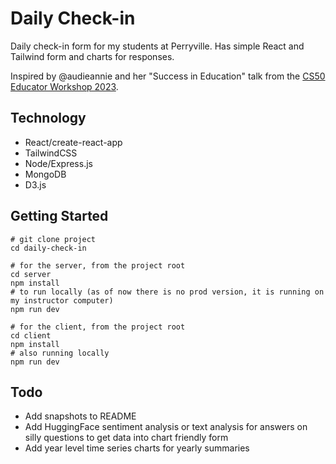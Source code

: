 # Daily Check-in

Daily check-in form for my students at Perryville. Has simple React and Tailwind form and charts for responses.

Inspired by @audieannie and her "Success in Education" talk from the [CS50 Educator Workshop 2023](https://www.youtube.com/watch?v=Sc-yTArUji0&amp;list=PLhQjrBD2T381My2RQGkQoiw6bdL2OpwtU&amp;index=4).


## Technology

- React/create-react-app
- TailwindCSS
- Node/Express.js
- MongoDB
- D3.js

  

## Getting Started
```
# git clone project
cd daily-check-in

# for the server, from the project root
cd server
npm install
# to run locally (as of now there is no prod version, it is running on my instructor computer)
npm run dev

# for the client, from the project root
cd client
npm install
# also running locally
npm run dev
```

## Todo
- Add snapshots to README
- Add HuggingFace sentiment analysis or text analysis for answers on silly questions to get data into chart friendly form
- Add year level time series charts for yearly summaries

